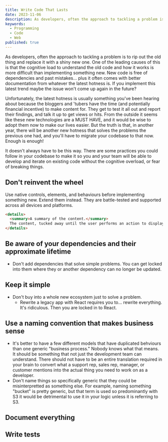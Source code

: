 ```yaml
---
title: Write Code That Lasts
date: 2023-11-06
description: As developers, often the approach to tackling a problem is to rip out the old thing and replace it with a shiny new one. How do we break this pattern?
keywords:
  - Programming
  - Code
  - Web
published: true
---
```


As developers, often the approach to tackling a problem is to rip out the old thing and replace it with a shiny new one. One of the leading causes of this is that the cognitive load to understand the old code and how it works is more difficult than implementing something new. New code is free of dependencies and past mistakes... plus it often comes with better documentation from whatever the latest hotness is. If you implement this latest trend maybe the issue won't come up again in the future?

Unfortunately, the latest hotness is usually something you've been hearing about because the bloggers and 'tubers have the time (and potentially financial incentive) to make content for. They get to test it all out and report their findings, and talk it up to get views or hits. From the outside it seems like these new technologies are a MUST HAVE, and it would be wise to adopt them now to make our lives easier. But the truth is that, in another year, there will be another new hotness that solves the problems the previous one had, and you'll have to migrate your codebase to that now. Enough is enough!

It doesn't always have to be this way. There are some practices you could follow in your codebase to make it so you and your team will be able to develop and iterate on existing code without the cognitive overload, or fear of breaking things.

## Don't reinvent the wheel
Use native controls, elements, and behaviours before implementing something new. Extend them instead. They are battle-tested and supported across all devices and platforms.

```html
<details>
  <summary>A summary of the content.</summary>
  The content, tucked away until the user performs an action to display it.
</details>
```

## Be aware of your dependencies and their approximate lifetime
- Don't add dependencies that solve simple problems. You can get locked into them where they or another dependency can no longer be updated.

## Keep it simple
- Don't buy into a whole new ecosystem just to solve a problem.
  - Rewrite a legacy app with React requires you to... rewrite everything. It's ridiculous. Then you are locked in to React.

## Use a naming convention that makes business sense
- It's better to have a few different models that have duplicated behviours than one generic "business process." Nobody knows what that means. It should be something that not just the development team can understand. There should not have to be an entire translation required in your brain to convert what a support rep, sales rep, manager, or customer mentions into the actual thing you need to work on as a developer.
- Don't name things so specifically generic that they could be misinterpretted as something else. For example, naming something "bucket" is pretty generic, but that term is used so predominantly with S3 it would be detrimental to use it in your logic unless it is referring to S3.

## Document everything


## Write tests

